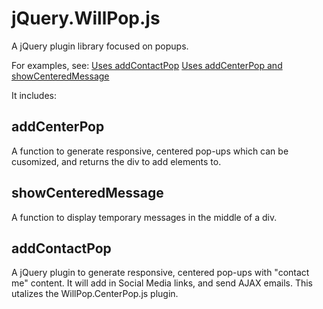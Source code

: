 jQuery.WillPop.js
=============

A jQuery plugin library focused on popups. 

For examples, see:
[Uses addContactPop](http://whentheresawill.net)
[Uses addCenterPop and showCenteredMessage](http://www.sfyd.org/june_2014_slate)


It includes:

addCenterPop
-------------
A function to generate responsive, centered pop-ups which can be cusomized, and returns the div to add elements to.

showCenteredMessage
-------------------
A function to display temporary messages in the middle of a div.

addContactPop
---------
A jQuery plugin to generate responsive, centered pop-ups with "contact me" content. It will add in Social Media links, and send AJAX emails. This utalizes the WillPop.CenterPop.js plugin.